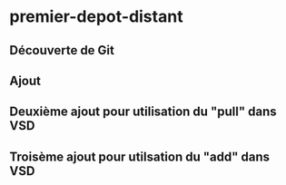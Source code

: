 # premier-depot-distant
## Découverte de Git
## Ajout
## Deuxième ajout pour utilisation du "pull" dans VSD
## Troisème ajout pour utilsation du "add" dans VSD
